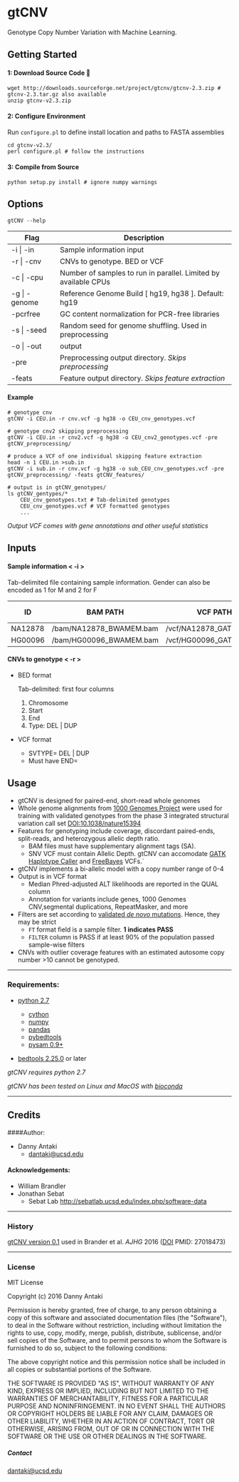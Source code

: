 gtCNV
=====
Genotype Copy Number Variation with Machine Learning.

## Getting Started
#### 1: Download Source Code :floppy_disk:
```
wget http://downloads.sourceforge.net/project/gtcnv/gtcnv-2.3.zip # gtcnv-2.3.tar.gz also available
unzip gtcnv-v2.3.zip
```
#### 2: Configure Environment
Run `configure.pl` to define install location and paths to FASTA assemblies
```
cd gtcnv-v2.3/
perl configure.pl # follow the instructions
```
#### 3: Compile from Source
```
python setup.py install # ignore numpy warnings
```
## Options
`gtCNV --help`

Flag | Description
--- | -------------
-i \| -in | Sample information input
-r \| -cnv | CNVs to genotype. BED or VCF
-c \| -cpu | Number of samples to run in parallel. Limited by available CPUs
-g \| -genome | Reference Genome Build [ hg19, hg38 ]. Default: hg19
-pcrfree | GC content normalization for PCR-free libraries
-s \| -seed | Random seed for genome shuffling. Used in preprocessing
-o \| -out | output
-pre | Preprocessing output directory. *Skips preprocessing*
-feats | Feature output directory. *Skips feature extraction*
#### Example
```
# genotype cnv
gtCNV -i CEU.in -r cnv.vcf -g hg38 -o CEU_cnv_genotypes.vcf

# genotype cnv2 skipping preprocessing
gtCNV -i CEU.in -r cnv2.vcf -g hg38 -o CEU_cnv2_genotypes.vcf -pre gtCNV_preprocessing/

# produce a VCF of one individual skipping feature extraction
head -n 1 CEU.in >sub.in
gtCNV -i sub.in -r cnv.vcf -g hg38 -o sub_CEU_cnv_genotypes.vcf -pre gtCNV_preprocessing/ -feats gtCNV_features/

# output is in gtCNV_genotypes/
ls gtCNV_gentypes/*
    CEU_cnv_genotypes.txt # Tab-delimited genotypes
    CEU_cnv_genotypes.vcf # VCF formatted genotypes
    ...
```
*Output VCF comes with gene annotations and other useful statistics*
## Inputs
#### Sample information < -i >
Tab-delimited file containing sample information. Gender can also be encoded as 1 for M and 2 for F

ID | BAM PATH |  VCF PATH | Gender [M/F]
--- | --- | --- | ---
NA12878 | /bam/NA12878_BWAMEM.bam | /vcf/NA12878_GATK_HC.vcf | F
HG00096 | /bam/HG00096_BWAMEM.bam | /vcf/HG00096_GATK_HC.vcf | M
#### CNVs to genotype < -r >
* BED format

  Tab-delimited: first four columns  
  1. Chromosome
  2. Start
  3. End
  4. Type: DEL | DUP
  
* VCF format
  * SVTYPE= DEL | DUP
  * Must have END=

## Usage
* gtCNV is designed for paired-end, short-read whole genomes
* Whole genome alignments from [1000 Genomes Project](http://www.1000genomes.org/) were used for training with validated genotypes from the phase 3 integrated structural variation call set [DOI:10.1038/nature15394](http://dx.doi.org/10.1038%2Fnature15394)
* Features for genotyping include coverage, discordant paired-ends, split-reads, and heterozygous allelic depth ratio.
   * BAM files must have supplementary alignment tags (SA).
   * SNV VCF must contain Allelic Depth. gtCNV can accomodate [GATK Haplotype Caller](https://software.broadinstitute.org/gatk/gatkdocs/org_broadinstitute_gatk_tools_walkers_haplotypecaller_HaplotypeCaller.php) and [FreeBayes](https://github.com/ekg/freebayes) VCFs.`
* gtCNV implements a bi-allelic model with a copy number range of 0-4
* Output is in VCF format
   * Median Phred-adjusted ALT likelihoods are reported in the QUAL column
   * Annotation for variants include genes, 1000 Genomes CNV,segmental duplications, RepeatMasker, and more
* Filters are set according to [validated *de novo* mutations](http://dx.doi.org/10.1016/j.ajhg.2016.02.018). Hence, they may be strict
   * `FT` format field is a sample filter. **1 indicates PASS**
   * `FILTER` column is PASS if at least 90% of the population passed sample-wise filters
* CNVs with outlier coverage features with an estimated autosome copy number >10 cannot be genotyped.

---

### Requirements:
* [python 2.7](https://www.python.org/)
  * [cython](https://github.com/cython/cython)
  * [numpy](http://www.numpy.org/)
  * [pandas](http://pandas.pydata.org/)
  * [pybedtools](https://daler.github.io/pybedtools/)
  * [pysam 0.9+](https://github.com/pysam-developers/pysam)

* [bedtools 2.25.0](https://github.com/arq5x/bedtools2/releases) or later

*gtCNV requires python 2.7*

*gtCNV has been tested on Linux and MacOS with [bioconda](https://bioconda.github.io/)*

---

## Credits

####Author:

* Danny Antaki
    * dantaki@ucsd.edu
    
#### Acknowledgements:
* William Brandler
* Jonathan Sebat
    * Sebat Lab http://sebatlab.ucsd.edu/index.php/software-data

-------    

### History
[gtCNV version 0.1](https://github.com/dantaki/gtCNV/tree/Version-0.1) used in Brander et al. *AJHG* 2016 ([DOI](http://dx.doi.org/10.1016/j.ajhg.2016.02.018) PMID:    27018473)

------

### License
MIT License

Copyright (c) 2016 Danny Antaki

Permission is hereby granted, free of charge, to any person obtaining a copy
of this software and associated documentation files (the "Software"), to deal
in the Software without restriction, including without limitation the rights
to use, copy, modify, merge, publish, distribute, sublicense, and/or sell
copies of the Software, and to permit persons to whom the Software is
furnished to do so, subject to the following conditions:

The above copyright notice and this permission notice shall be included in all
copies or substantial portions of the Software.

THE SOFTWARE IS PROVIDED "AS IS", WITHOUT WARRANTY OF ANY KIND, EXPRESS OR
IMPLIED, INCLUDING BUT NOT LIMITED TO THE WARRANTIES OF MERCHANTABILITY,
FITNESS FOR A PARTICULAR PURPOSE AND NONINFRINGEMENT. IN NO EVENT SHALL THE
AUTHORS OR COPYRIGHT HOLDERS BE LIABLE FOR ANY CLAIM, DAMAGES OR OTHER
LIABILITY, WHETHER IN AN ACTION OF CONTRACT, TORT OR OTHERWISE, ARISING FROM,
OUT OF OR IN CONNECTION WITH THE SOFTWARE OR THE USE OR OTHER DEALINGS IN THE
SOFTWARE.

##### Contact
dantaki@ucsd.edu
